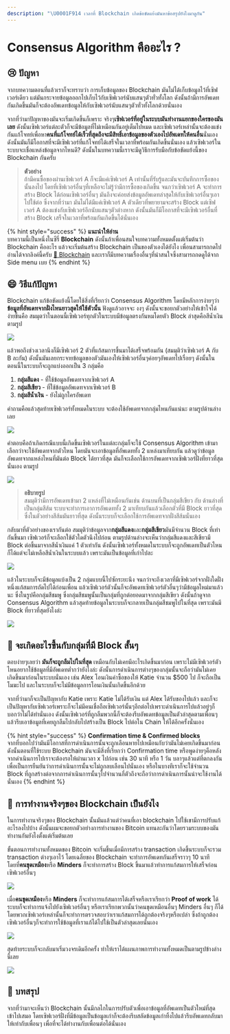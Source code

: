 ```yaml
---
description: "\U0001F914 เวลาที่ Blockchain เกิดข้อขัดแย้งมันหาข้อสรุปยังไงมาดูกัน"
---
```


# Consensus Algorithm คืออะไร ?

## 😢 ปัญหา

จากบทความตอนที่แล้วเราก็จะทราบว่า การเก็บข้อมูลของ Blockchain มันไม่ได้เก็บข้อมูลไว้ที่เซิฟเวอร์เดียว แต่มันกระจายข้อมูลออกไปเก็บไว้กับเซิฟเวอร์นับแสนๆตัวทั่วทั้งโลก ดังนั้นถ้ามีการอัพเดทกันเกิดขึ้นมันก็จะต้องอัพเดทข้อมูลให้กับเซิฟเวอร์นับแสนๆตัวทั่วทั้งโลกด้วยนั่นเอง

จากที่ว่ามาปัญหาของมันจะเริ่มเกิดขึ้นก็เพราะ จริงๆ**เซิฟเวอร์ที่อยู่ในระบบมันทำงานแยกของใครของมันเลย** ดังนั้นเซิฟเวอร์แต่ละตัวก็จะมีข้อมูลที่ไม่เหมือนกันอยู่เต็มไปหมด และเซิฟเวอร์เหล่านั้นจะต้องแข่งกันแก้โจทย์เพื่อหา**คนที่แก้โจทย์ได้เร็วที่สุดถึงจะมีสิทธิ์เอาข้อมูลของตัวเองไปอัพเดทให้คนอื่น**นั่นเอง ดังนั้นมันก็มีโอกาสที่จะมีเซิฟเวอร์ที่แก้โจทย์ได้เสร็จในเวลาที่พร้อมกันเกิดขึ้นนั่นเอง แล้วเซิฟเวอร์ในระบบจะเชื่อแหล่งข้อมูลจากไหนดี? ดังนั้นในบทความนี้เราจะมีดูวิธีการรับมือกับข้อขัดแย้งนี้ของ Blockchain กันครับ

> **ตัวอย่าง**  
> ถ้ามีคนซื้อของผ่านเซิฟเวอร์ A ก็จะมีแค่เซิฟเวอร์ A เท่านั้นที่รับรู้และมันจะบันทึกการซื้อของนั้นลงไป โดยที่เซิฟเวอร์อื่นๆที่เหลือจะไม่รู้ว่ามีการซื้อของเกิดขึ้น จนกว่าเซิฟเวอร์ A จะทำการสร้าง Block ได้ก่อนเซิฟเวอร์อื่นๆ มันถึงจะค่อยส่งข้อมูลอัพเดทล่าสุดให้กับเซิฟเวอร์อื่นๆเอาไปใช้ต่อ ซึ่งจากที่ว่ามา มันไม่ได้มีแค่เซิฟเวอร์ A ตัวเดียวที่พยายามจะสร้าง Block แต่เซิฟเวอร์ A ต้องแข่งกับเซิฟเวอร์อีกนับแสนๆตัวต่างหาก ดังนั้นมันก็มีโอกาสที่จะมีเซิฟเวอร์อื่นที่สร้าง Block เสร็จในเวลาที่พร้อมกันเกิดขึ้นได้นั่นเอง

{% hint style="success" %}
**แนะนำให้อ่าน**  
บทความนี้เป็นหนึ่งในซีรี่ **Blockchain** ดังนั้นถ้าเพื่อนสนใจบทความทั้งหมดตั้งแต่เริ่มต้นว่า Blockchain คืออะไร แล้วจะเริ่มต้นสร้าง Blockchain เป็นของตัวเองได้ยังไง เพื่อนสามารถกดไปอ่านได้จากลิงค์นี้ครับ [👶 Blockchain](https://saladpuk.gitbook.io/learn/cloud/blockchain) และเราก็มีบทความเรื่องอื่นๆที่น่าสนใจซึ่งสามารถกดดูได้จาก Side menu เบย
{% endhint %}

## 😄 วิธีแก้ปัญหา

Blockchain แก้ข้อขัดแย้งนี้โดยใช้สิ่งที่เรียกว่า Consensus Algorithm โดยมีหลักการง่ายๆว่า **ข้อมูลที่อัพเดทจากฝั่งไหนยาวสุดให้ใช้ตัวนั้น** ฟังดูแล้วอาจจะ งงๆ ดังนั้นจะขอยกตัวอย่างให้เข้าใจได้ง่ายขึ้นคือ สมมุตว่าในตอนนี้เซิฟเวอร์ทุกตัวในระบบมีข้อมูลตรงกันหมโดยตัว Block ล่าสุดคือสีน้ำเงินตามรูป

![](../../.gitbook/assets/image%20%2816%29.png)

แล้วพอถึงช่วงเวลานึงก็มีเซิฟเวอร์ 2 ตัวที่แก้สมการขึ้นมาได้เสร็จพร้อมกัน \(สมมุติว่าเซิฟเวอร์ A กับ B ละกัน\) ดังนั้นมันเลยกระจายข้อมูลของตัวมันเองให้เซิฟเวอร์อื่นๆค่อยๆอัพเดทไปเรื่อยๆ ดังนั้นในตอนนี้ในระบบก็จะถูกแบ่งออกเป็น 3 กลุ่มคือ 

1. **กลุ่มสีแดง** - ที่ใช้ข้อมูลอัพเดทจากเซิฟเวอร์ A 
2. **กลุ่มสีเขียว** - ที่ใช้ข้อมูลอัพเดทจากเซิฟเวอร์ B
3. **กลุ่มสีน้ำเงิน** - ยังไม่ถูกใครอัพเดท

คำถามคือแล้วสุดท้ายเซิฟเวอร์ทั้งหมดในระบบ จะต้องใช้อัพเดทจากกลุ่มไหนกันแน่นะ ตามรูปด้านล่างเลย

![](../../.gitbook/assets/image%20%28139%29.png)

คำตอบคือถ้าเกิดกรณีแบบนี้เกิดขึ้นเซิฟเวอร์ในแต่ละกลุ่มก็จะใช้ Consensus Algorithm เข้ามาเลือกว่าจะใช้อัพเดทจากตัวไหน โดยมันจะเอาข้อมูลที่อัพเดททั้ง 2 แหล่งมาเทียบกัน แล้วดูว่าข้อมูลอัพเดทจากแหล่งไหนที่มันต่อ Block ได้ยาวที่สุด มันก็จะเลือกใช้การอัพเดทจากเซิฟเวอร์ฝั่งที่ยาวที่สุดนั่นเอง ตามรูป

![](../../.gitbook/assets/image%20%28104%29.png)

> **อธิบายรูป**  
> สมมุติว่ามีการอัพเดทเข้ามา 2 แหล่งที่ไม่เหมือนกันเช่น ด้านบนที่เป็นกลุ่มสีเขียว กับ ด้านล่างที่เป็นกลุ่มสีส้ม ระบบจะทำการเอาการอัพเดททั้ง 2 มาเทียบกันแล้วเลือกตัวที่มี Block ยาวที่สุด ซึ่งในตัวอย่างสีส้มมันยาวที่สุด ดังนั้นระบบก็จะเลือกใช้การอัพเดทจากฝั่งสีส้มนั่นเอง

กลับมาที่ตัวอย่างของเรากันต่อ สมมุติว่าข้อมูลจาก**กลุ่มสีแดง**และ**กลุ่มสีเขียว**มันมีจำนวน Block ที่เท่ากันขึ้นมา เซิฟเวอร์ก็จะเลือกใช้ตัวใดตัวนึงไปก่อน ตามรูปด้านล่างจะเห็นว่ากลุ่มสีแดงและสีเขียวมี Block ต่อขึ้นมาจากสีน้ำเงินแค่ 1 ตัวเท่ากัน ดังนั้นเซิฟเวอร์ทั้งหมดในระบบก็จะถูกอัพเดทเป็นตัวไหนก็ได้แต่จะไม่เหลือสีน้ำเงินในระบบแล้ว เพราะมันเป็นข้อมูลที่เก่าไปละ

![](../../.gitbook/assets/image%20%28189%29.png)

แล้วในระบบก็จะมีข้อมูลแบ้งเป็น 2 กลุ่มแบบนี้ไปซักระยะนึง จนกว่าจะถึงเวลาที่มีเซิฟเวอร์จากฝั่งใดฝั่งหนึ่งแก้สมการถัดไปได้ก่อนเพื่อน แล้วเซิฟเวอร์ตัวนั้นก็จะอัพเดทเซิฟเวอร์ตัวอื่นๆว่ามีข้อมูลใหม่มาแล้วนะ ซึ่งในรูปคือกลุ่มสีชมพู ซึ่งกลุ่มสีชมพูนั้นเป็นกลุ่มที่ถูกต่อยอดมาจากกลุ่มสีเขียว ดังนั้นถ้าดูจาก Consensus Algorithm แล้วสุดท้ายข้อมูลในระบบก็จะกลายเป็นกลุ่มสีชมพูไปในที่สุด เพราะมันมี Block ที่ยาวที่สุดยังไงล่ะ

![](../../.gitbook/assets/image%20%28164%29.png)

## 🤔 จะเกิดอะไรขึ้นกับกลุ่มที่มี Block สั้นๆ

ตอบง่ายๆเลยว่า **มันก็จะถูกลืมไปในที่สุด** เหมือนกับไม่เคยมีอะไรเกิดขึ้นมาก่อน เพราะไม่มีเซิฟเวอร์ตัวไหนอยากใช้ข้อมูลที่มีอัพเดทต่ำกว่ายังไงล่ะ ดังนั้นการดำเนินการต่างๆของกลุ่มนั้นจะถือว่ามันไม่เคยเกิดขึ้นมาก่อนในระบบนั่นเอง เช่น Alex โอนเงินค่าซื้อของให้ Katie จำนวน $500 ไป ก็จะถือเป็นโมฆะไป และในระบบก็จะไม่มีข้อมูลการโอนเงินนั้นเกิดขึ้นอีกด้วย

จากที่ว่ามาก็จะเป็นปัญหากับ Katie เพราะ Katie ไม่ได้รับเงิน แต่ Alex ได้รับของไปแล้ว และก็จะเป็นปัญหากับเซิฟเวอร์เพราะก็จะไม่มีคนเชื่อถือเซิฟเวอร์นั้นๆอีกต่อไปเพราะดำเนินการไปแล้วอยู่ๆก็บอกว่าไม่ได้ทำนั่นเอง ดังนั้นเซิฟเวอร์ที่ถูกลืมพวกนี้ก็จะต้องรีบอัพเดทข้อมูลเป็นตัวล่าสุดตามเพื่อนๆ แล้วรีบเอาข้อมูลที่เคยถูกลืมไปกลับไปสร้างเป็น Block ไปต่อใน Chain ให้ได้อีกครั้งนั่นเอง

{% hint style="success" %}
**Confirmation time & Confirmed blocks**  
จากที่บอกไปว่ามันมีโอกาสที่การดำเนินการนั้นจะถูกเลือนหายไปเหมือนกับว่ามันไม่เคยเกิดขึ้นมาก่อน ดังนั้นตอนที่ใช้ระบบ Blockchain มันจะมีสิ่งที่เรียกว่า Confirmation time หรือพูดง่ายๆคือหลังจากดำเนินการไปเราจะต้องรอให้ผ่านเวลา x ไปก่อน เช่น 30 นาที หรือ 1 วัน บลาๆแล้วแต่ที่ตกลงกัน เพื่อเป็นการยืนยันว่าการดำเนินการนั้นจะไม่ถูกลบเลือนไปนั่นเอง หรือในบางทีเราก็จะใช้จำนวน Block ที่ถูกสร้างต่อจากการดำเนินการนั้นๆไปจำนวนกี่ตัวถึงจะถือว่าการดำเนินการนั้นน่าจะใช้งานได้นั่นเอง
{% endhint %}

## 🤔 การทำงานจริงๆของ Blockchain เป็นยังไง

ในการทำงานจริงๆของ Blockchain นั้นมันแล้วแต่ว่าคนที่เอา blockchain ไปใช้เขามีการปรับแก้อะไรลงไปบ้าง ดังนั้นผมจะขอยกตัวอย่างการทำงานของ Bitcoin แทนละกันว่าโดยรวมระบบของมันทำงานกันยังไงตั้งแต่เริ่มต้นเลย

ขั้นตอนการทำงานทั้งหมดของ Bitcoin จะเริ่มขึ้นเมื่อมีการสร้าง transaction เกิดขึ้นระบบก็จะรวม transaction ต่างๆเอาไว้ โดยเฉลี่ยของ Blockchain จะทำการอัพเดทกันเสร็จราวๆ 10 นาที โดยที่**คนขุดเหมือง**หรือ **Minders** ก็จะทำการสร้าง Block ขึ้นมาแล้วทำการแก้สมการให้เสร็จก่อนเซิฟเวอร์อื่นๆ

![](../../.gitbook/assets/image%20%2834%29.png)

เมื่อ**คนขุดเหมือง**หรือ **Minders** ก็จะทำการแก้สมการได้เสร็จหรือเราเรียกว่า **Proof of work** ได้ ระบบก็จะทำการแจ้งไปยังเซิฟเวอร์อื่นๆ หรือเราเรียกพวกนั้นว่าคนขุดเหมือนอื่นๆ Minders อื่นๆ ก็ได้ โดยพวกเซิฟเวอร์เหล่านั้นก็จะทำการตรวจสอบว่าเราแก้สมการได้ถูกต้องจริงๆหรือเปล่า ซึ่งถ้าถูกต้อง เซิฟเวอร์อื่นๆก็จะทำการใช้ข้อมูลที่เราแก้ได้ไปใช้เป็นตัวล่าสุดเลยนั่นเอง

![](../../.gitbook/assets/image%20%2875%29.png)

สุดท้ายระบบก็จะกลับมาเริ่มวงจรเดิมอีกครั้ง ทำให้เราได้แผนภาพการทำงานทั้งหมดเป็นตามรูปข้างล่างนี้เลย

![](../../.gitbook/assets/image%20%28206%29.png)

## 🎯 บทสรุป

จากที่ว่ามาจะเห็นว่า Blockchain นั้นมีกลไกในการปรับตัวเพื่อเอาข้อมูลที่อัพเดทเป็นตัวใหม่ที่สุดเข้าไปเสมอ โดยเซิฟเวอร์ฝั่งที่มีข้อมูลเป็นข้อมูลเก่าก็จะต้องรีบสลัดข้อมูลเก่าทิ้งไปแล้วรีบอัพเดทกลับมาให้เท่ากับเพื่อนๆ เพื่อที่จะได้ทำงานกับเพื่อนต่อได้นั่นเอง 

